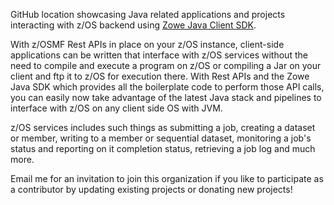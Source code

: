 GitHub location showcasing Java related applications and projects interacting with z/OS backend using [Zowe Java Client SDK](https://github.com/zowe/zowe-client-java-sdk).   

With z/OSMF Rest APIs in place on your z/OS instance, client-side applications can be written that interface with z/OS services without the need to compile and execute a program on z/OS or compiling a Jar on your client and ftp it to z/OS for execution there. With Rest APIs and the Zowe Java SDK which provides all the boilerplate code to perform those API calls, you can easily now take advantage of the latest Java stack and pipelines to interface with z/OS on any client side OS with JVM.   
  
z/OS services includes such things as submitting a job, creating a dataset or member, writing to a member or sequential dataset, monitoring a job's status and reporting on it completion status, retrieving a job log and much more.   

Email me for an invitation to join this organization if you like to participate as a contributor by updating existing projects or donating new projects!  
